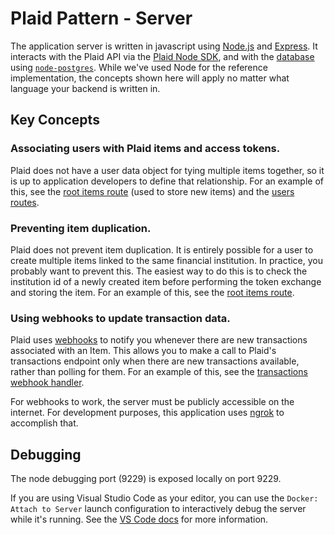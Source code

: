 # Plaid Pattern - Server

The application server is written in javascript using [Node.js][nodejs] and [Express][expressjs]. It interacts with the Plaid API via the [Plaid Node SDK][plaid-node], and with the [database][database-readme] using [`node-postgres`][node-pg]. While we've used Node for the reference implementation, the concepts shown here will apply no matter what language your backend is written in.

## Key Concepts

### Associating users with Plaid items and access tokens.

Plaid does not have a user data object for tying multiple items together, so it is up to application developers to define that relationship. For an example of this, see the [root items route][items-routes] (used to store new items) and the [users routes][users-routes].

### Preventing item duplication.

Plaid does not prevent item duplication. It is entirely possible for a user to create multiple items linked to the same financial institution. In practice, you probably want to prevent this. The easiest way to do this is to check the institution id of a newly created item before performing the token exchange and storing the item. For an example of this, see the [root items route][items-routes].

### Using webhooks to update transaction data.

Plaid uses [webhooks][transactions-webhooks] to notify you whenever there are new transactions associated with an Item. This allows you to make a call to Plaid's transactions endpoint only when there are new transactions available, rather than polling for them. For an example of this, see the [transactions webhook handler][transactions-handler].

For webhooks to work, the server must be publicly accessible on the internet. For development purposes, this application uses [ngrok][ngrok-readme] to accomplish that.

## Debugging

The node debugging port (9229) is exposed locally on port 9229.

If you are using Visual Studio Code as your editor, you can use the `Docker: Attach to Server` launch configuration to interactively debug the server while it's running. See the [VS Code docs][vscode-debugging] for more information.

[database-readme]: ../database/README.md
[expressjs]: http://expressjs.com/
[items-routes]: routes/items.js
[ngrok-readme]: ../ngrok/README.md
[node-pg]: https://github.com/brianc/node-postgres
[nodejs]: https://nodejs.org/en/
[plaid-node]: https://github.com/plaid/plaid-node
[transactions-handler]: webhookHandlers/handleTransactionsWebhook.js
[transactions-webhooks]: https://plaid.com/docs/#transactions-webhooks
[users-routes]: routes/users.js
[vscode-debugging]: https://code.visualstudio.com/docs/editor/debugging
